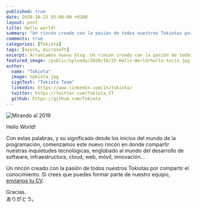 ```yaml
---
published: true
date: 2020-10-25 05:00:00 +0100
layout: post
title: Hello world!
summary: "Un rincón creado con la pasión de todos nuestros Tokiotas por compartir el conocimiento." 
comments: true
categories: [Tokiota]
tags: [azure, microsoft]
excerpt: Arrancamos nuevo blog. Un rincón creado con la pasión de todos nuestros Tokiotas por compartir el conocimiento.
featured_image: /public/uploads/2020/10/25-Hello-World/hello-toris.jpg
author:
  name: "Tokiota"
  image: tokiota.jpg
  signText: "Tokiota Team"
  linkedin: https://www.linkedin.com/in/tokiota/
  twitter: https://twitter.com/Tokiota_IT
  github: https://github.com/Tokiota
---
```


![Mirando al 2019]({{site.baseurl}}public/uploads/2020/10/25-Hello-World/hello-toris.jpg)

Hello World! 

Con estas palabras, y su significado desde los inicios del mundo de la programación, comenzamos este nuevo rincón en donde compartir nuestras inquietudes tecnológicas, englobado al mundo del desarrollo de software, infraestructura, cloud, web, móvil, innovación... 

Un rincón creado con la pasión de todos nuestros Tokiotas por compartir el conocimiento.
Si crees que puedes formar parte de nuestro equipo, [envíanos tu CV](https://tokiota.com/contacto.html).


Gracias.
<br>ありがとう。
